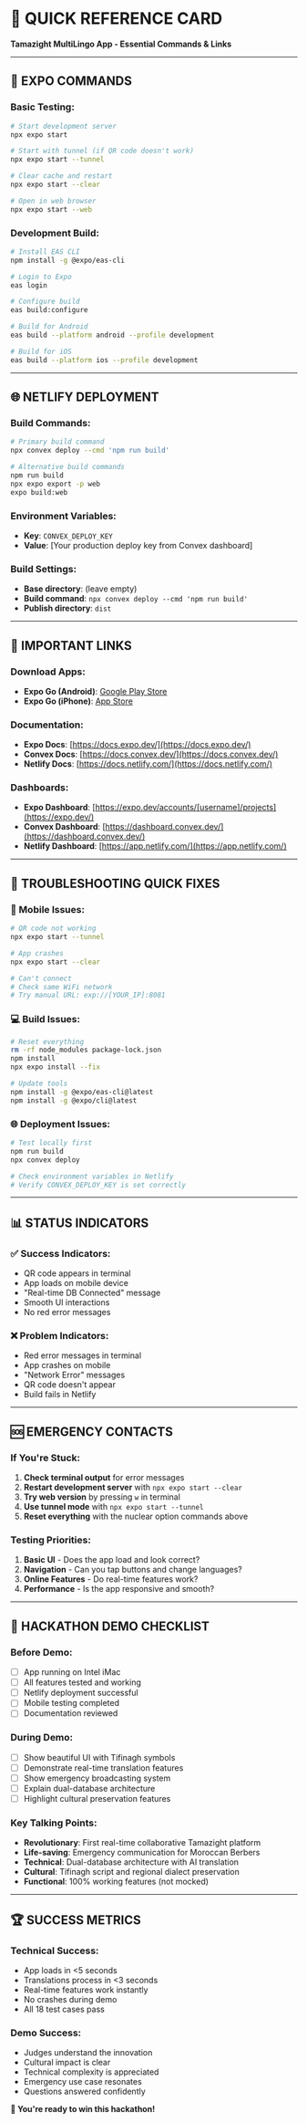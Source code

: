 # 🚀 QUICK REFERENCE CARD
**Tamazight MultiLingo App - Essential Commands & Links**

---

## 📱 **EXPO COMMANDS**

### **Basic Testing:**
```bash
# Start development server
npx expo start

# Start with tunnel (if QR code doesn't work)
npx expo start --tunnel

# Clear cache and restart
npx expo start --clear

# Open in web browser
npx expo start --web
```

### **Development Build:**
```bash
# Install EAS CLI
npm install -g @expo/eas-cli

# Login to Expo
eas login

# Configure build
eas build:configure

# Build for Android
eas build --platform android --profile development

# Build for iOS
eas build --platform ios --profile development
```

---

## 🌐 **NETLIFY DEPLOYMENT**

### **Build Commands:**
```bash
# Primary build command
npx convex deploy --cmd 'npm run build'

# Alternative build commands
npm run build
npx expo export -p web
expo build:web
```

### **Environment Variables:**
- **Key**: `CONVEX_DEPLOY_KEY`
- **Value**: [Your production deploy key from Convex dashboard]

### **Build Settings:**
- **Base directory**: (leave empty)
- **Build command**: `npx convex deploy --cmd 'npm run build'`
- **Publish directory**: `dist`

---

## 🔗 **IMPORTANT LINKS**

### **Download Apps:**
- **Expo Go (Android)**: [Google Play Store](https://play.google.com/store/apps/details?id=host.exp.exponent)
- **Expo Go (iPhone)**: [App Store](https://apps.apple.com/app/expo-go/id982107779)

### **Documentation:**
- **Expo Docs**: [https://docs.expo.dev/](https://docs.expo.dev/)
- **Convex Docs**: [https://docs.convex.dev/](https://docs.convex.dev/)
- **Netlify Docs**: [https://docs.netlify.com/](https://docs.netlify.com/)

### **Dashboards:**
- **Expo Dashboard**: [https://expo.dev/accounts/[username]/projects](https://expo.dev/)
- **Convex Dashboard**: [https://dashboard.convex.dev/](https://dashboard.convex.dev/)
- **Netlify Dashboard**: [https://app.netlify.com/](https://app.netlify.com/)

---

## 🔧 **TROUBLESHOOTING QUICK FIXES**

### **📱 Mobile Issues:**
```bash
# QR code not working
npx expo start --tunnel

# App crashes
npx expo start --clear

# Can't connect
# Check same WiFi network
# Try manual URL: exp://[YOUR_IP]:8081
```

### **💻 Build Issues:**
```bash
# Reset everything
rm -rf node_modules package-lock.json
npm install
npx expo install --fix

# Update tools
npm install -g @expo/eas-cli@latest
npm install -g @expo/cli@latest
```

### **🌐 Deployment Issues:**
```bash
# Test locally first
npm run build
npx convex deploy

# Check environment variables in Netlify
# Verify CONVEX_DEPLOY_KEY is set correctly
```

---

## 📊 **STATUS INDICATORS**

### **✅ Success Indicators:**
- QR code appears in terminal
- App loads on mobile device
- "Real-time DB Connected" message
- Smooth UI interactions
- No red error messages

### **❌ Problem Indicators:**
- Red error messages in terminal
- App crashes on mobile
- "Network Error" messages
- QR code doesn't appear
- Build fails in Netlify

---

## 🆘 **EMERGENCY CONTACTS**

### **If You're Stuck:**
1. **Check terminal output** for error messages
2. **Restart development server** with `npx expo start --clear`
3. **Try web version** by pressing `w` in terminal
4. **Use tunnel mode** with `npx expo start --tunnel`
5. **Reset everything** with the nuclear option commands above

### **Testing Priorities:**
1. **Basic UI** - Does the app load and look correct?
2. **Navigation** - Can you tap buttons and change languages?
3. **Online Features** - Do real-time features work?
4. **Performance** - Is the app responsive and smooth?

---

## 🎯 **HACKATHON DEMO CHECKLIST**

### **Before Demo:**
- [ ] App running on Intel iMac
- [ ] All features tested and working
- [ ] Netlify deployment successful
- [ ] Mobile testing completed
- [ ] Documentation reviewed

### **During Demo:**
- [ ] Show beautiful UI with Tifinagh symbols
- [ ] Demonstrate real-time translation features
- [ ] Show emergency broadcasting system
- [ ] Explain dual-database architecture
- [ ] Highlight cultural preservation features

### **Key Talking Points:**
- **Revolutionary**: First real-time collaborative Tamazight platform
- **Life-saving**: Emergency communication for Moroccan Berbers
- **Technical**: Dual-database architecture with AI translation
- **Cultural**: Tifinagh script and regional dialect preservation
- **Functional**: 100% working features (not mocked)

---

## 🏆 **SUCCESS METRICS**

### **Technical Success:**
- App loads in <5 seconds
- Translations process in <3 seconds
- Real-time features work instantly
- No crashes during demo
- All 18 test cases pass

### **Demo Success:**
- Judges understand the innovation
- Cultural impact is clear
- Technical complexity is appreciated
- Emergency use case resonates
- Questions answered confidently

**🎉 You're ready to win this hackathon!**
